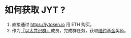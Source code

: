 # 如何获取 JYT ?

1. 直接通过 https://jytoken.io 用 ETH 购买。
2. 作为[『以太共识群』](README.html)成员，完成群任务，获取[结约基金](jyt60.html)奖励。 


